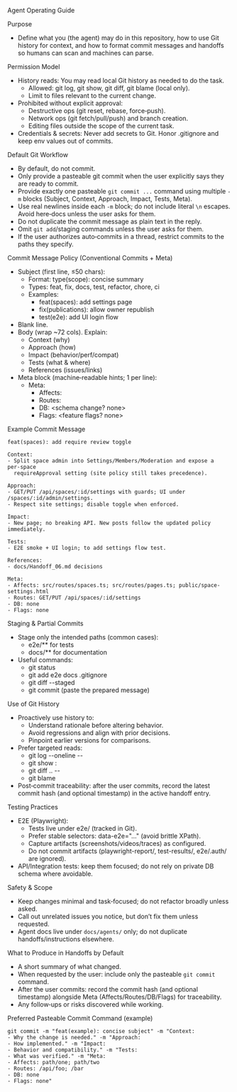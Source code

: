 Agent Operating Guide

Purpose
- Define what you (the agent) may do in this repository, how to use Git history for context, and how to format commit messages and handoffs so humans can scan and machines can parse.

Permission Model
- History reads: You may read local Git history as needed to do the task.
  - Allowed: git log, git show, git diff, git blame (local only).
  - Limit to files relevant to the current change.
- Prohibited without explicit approval:
  - Destructive ops (git reset, rebase, force‑push).
  - Network ops (git fetch/pull/push) and branch creation.
  - Editing files outside the scope of the current task.
- Credentials & secrets: Never add secrets to Git. Honor .gitignore and keep env values out of commits.

Default Git Workflow
- By default, do not commit.
- Only provide a pasteable git commit when the user explicitly says they are ready to commit.
- Provide exactly one pasteable `git commit ...` command using multiple `-m` blocks (Subject, Context, Approach, Impact, Tests, Meta).
- Use real newlines inside each `-m` block; do not include literal `\n` escapes. Avoid here‑docs unless the user asks for them.
- Do not duplicate the commit message as plain text in the reply.
- Omit `git add`/staging commands unless the user asks for them.
- If the user authorizes auto‑commits in a thread, restrict commits to the paths they specify.

Commit Message Policy (Conventional Commits + Meta)
- Subject (first line, ≤50 chars):
  - Format: type(scope): concise summary
  - Types: feat, fix, docs, test, refactor, chore, ci
  - Examples: 
    - feat(spaces): add settings page
    - fix(publications): allow owner republish
    - test(e2e): add UI login flow
- Blank line.
- Body (wrap ~72 cols). Explain:
  - Context (why)
  - Approach (how)
  - Impact (behavior/perf/compat)
  - Tests (what & where)
  - References (issues/links)
- Meta block (machine‑readable hints; 1 per line):
  - Meta:
    - Affects: <file paths>
    - Routes: <api routes>
    - DB: <schema change? none>
    - Flags: <feature flags? none>

Example Commit Message
```
feat(spaces): add require review toggle

Context:
- Split space admin into Settings/Members/Moderation and expose a per‑space
  requireApproval setting (site policy still takes precedence).

Approach:
- GET/PUT /api/spaces/:id/settings with guards; UI under /spaces/:id/admin/settings.
- Respect site settings; disable toggle when enforced.

Impact:
- New page; no breaking API. New posts follow the updated policy immediately.

Tests:
- E2E smoke + UI login; to add settings flow test.

References:
- docs/Handoff_06.md decisions

Meta:
- Affects: src/routes/spaces.ts; src/routes/pages.ts; public/space-settings.html
- Routes: GET/PUT /api/spaces/:id/settings
- DB: none
- Flags: none
```

Staging & Partial Commits
- Stage only the intended paths (common cases):
  - e2e/** for tests
  - docs/** for documentation
- Useful commands:
  - git status
  - git add e2e docs .gitignore
  - git diff --staged
  - git commit (paste the prepared message)

Use of Git History
- Proactively use history to:
  - Understand rationale before altering behavior.
  - Avoid regressions and align with prior decisions.
  - Pinpoint earlier versions for comparisons.
- Prefer targeted reads:
  - git log --oneline -- <paths>
  - git show <commit>:<path>
  - git diff <old>..<new> -- <paths>
  - git blame <path>
 - Post‑commit traceability: after the user commits, record the latest commit hash (and optional timestamp) in the active handoff entry.

Testing Practices
- E2E (Playwright):
  - Tests live under e2e/ (tracked in Git).
  - Prefer stable selectors: data-e2e="…" (avoid brittle XPath).
  - Capture artifacts (screenshots/videos/traces) as configured.
  - Do not commit artifacts (playwright-report/, test-results/, e2e/.auth/ are ignored).
- API/Integration tests: keep them focused; do not rely on private DB schema where avoidable.

Safety & Scope
- Keep changes minimal and task‑focused; do not refactor broadly unless asked.
- Call out unrelated issues you notice, but don’t fix them unless requested.
- Agent docs live under `docs/agents/` only; do not duplicate handoffs/instructions elsewhere.

What to Produce in Handoffs by Default
- A short summary of what changed.
- When requested by the user: include only the pasteable `git commit` command.
- After the user commits: record the commit hash (and optional timestamp) alongside Meta (Affects/Routes/DB/Flags) for traceability.
- Any follow‑ups or risks discovered while working.

Preferred Pasteable Commit Command (example)
```
git commit -m "feat(example): concise subject" -m "Context:
- Why the change is needed." -m "Approach:
- How implemented." -m "Impact:
- Behavior and compatibility." -m "Tests:
- What was verified." -m "Meta:
- Affects: path/one; path/two
- Routes: /api/foo; /bar
- DB: none
- Flags: none"
```

